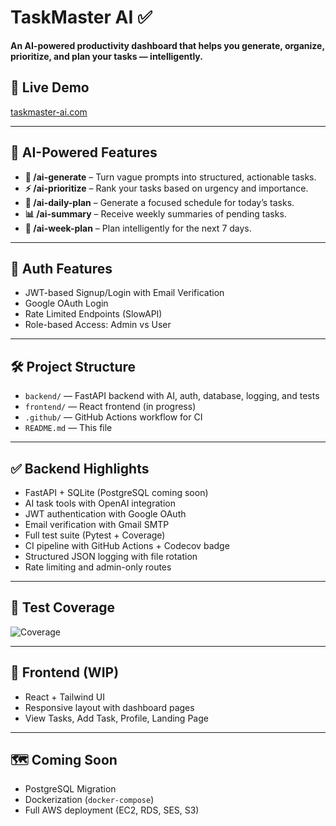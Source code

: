 # TaskMaster AI ✅

**An AI-powered productivity dashboard that helps you generate, organize, prioritize, and plan your tasks — intelligently.**

## 🔗 Live Demo
[taskmaster-ai.com](https://taskmaster-ai.com) 

---

## 🧠 AI-Powered Features
- **📝 /ai-generate** – Turn vague prompts into structured, actionable tasks.
- **⚡ /ai-prioritize** – Rank your tasks based on urgency and importance.
- **📅 /ai-daily-plan** – Generate a focused schedule for today’s tasks.
- **📊 /ai-summary** – Receive weekly summaries of pending tasks.
- **📆 /ai-week-plan** – Plan intelligently for the next 7 days.

---

## 🔐 Auth Features
- JWT-based Signup/Login with Email Verification
- Google OAuth Login
- Rate Limited Endpoints (SlowAPI)
- Role-based Access: Admin vs User

---

## 🛠️ Project Structure

- `backend/` — FastAPI backend with AI, auth, database, logging, and tests  
- `frontend/` — React frontend (in progress)  
- `.github/` — GitHub Actions workflow for CI  
- `README.md` — This file

---

## ✅ Backend Highlights

- FastAPI + SQLite (PostgreSQL coming soon)
- AI task tools with OpenAI integration
- JWT authentication with Google OAuth
- Email verification with Gmail SMTP
- Full test suite (Pytest + Coverage)
- CI pipeline with GitHub Actions + Codecov badge
- Structured JSON logging with file rotation
- Rate limiting and admin-only routes

---

## 🧪 Test Coverage

![Coverage](https://codecov.io/gh/llRishanll/ai-productivity-dashboard/branch/dev/graph/badge.svg)

---

## 🚧 Frontend (WIP)
- React + Tailwind UI
- Responsive layout with dashboard pages
- View Tasks, Add Task, Profile, Landing Page

---

## 🗺️ Coming Soon

- PostgreSQL Migration
- Dockerization (`docker-compose`)
- Full AWS deployment (EC2, RDS, SES, S3)
